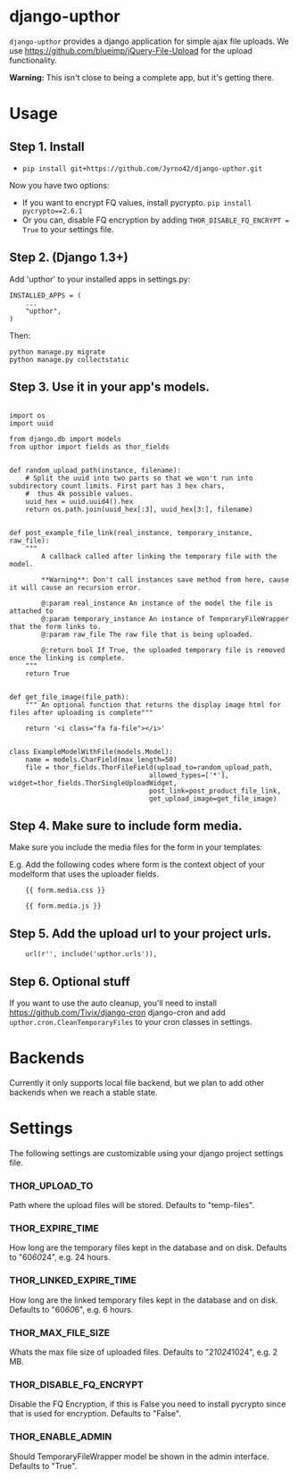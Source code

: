 django-upthor
========

`django-upthor` provides a django application for simple ajax file uploads. We use
https://github.com/blueimp/jQuery-File-Upload for the upload functionality.

**Warning:** This isn't close to being a complete app, but it's getting there.


Usage
===========================================

Step 1. Install
-------------------------------------

 - `pip install git+https://github.com/Jyrno42/django-upthor.git`

Now you have two options:

 - If you want to encrypt FQ values, install pycrypto. `pip install pycrypto==2.6.1`
 - Or you can, disable FQ encryption by adding `THOR_DISABLE_FQ_ENCRYPT = True` to your settings file.


Step 2. (Django 1.3+)
-------------------------------------
Add 'upthor' to your installed apps in settings.py:

```
INSTALLED_APPS = (
    ...
    "upthor",
)
```

Then:

```
python manage.py migrate
python manage.py collectstatic
```

Step 3. Use it in your app's models.
----------------------------------------

```

import os
import uuid

from django.db import models
from upthor import fields as thor_fields


def random_upload_path(instance, filename):
    # Split the uuid into two parts so that we won't run into subdirectory count limits. First part has 3 hex chars,
    #  thus 4k possible values.
    uuid_hex = uuid.uuid4().hex
    return os.path.join(uuid_hex[:3], uuid_hex[3:], filename)


def post_example_file_link(real_instance, temporary_instance, raw_file):
    """
        A callback called after linking the temporary file with the model.
        
        **Warning**: Don't call instances save method from here, cause it will cause an recursion error.
    
        @:param real_instance An instance of the model the file is attached to
        @:param temporary_instance An instance of TemporaryFileWrapper that the form links to.
        @:param raw_file The raw file that is being uploaded.

        @:return bool If True, the uploaded temporary file is removed once the linking is complete.
    """
    return True


def get_file_image(file_path):
    """ An optional function that returns the display image html for files after uploading is complete"""
    
    return '<i class="fa fa-file"></i>'


class ExampleModelWithFile(models.Model):
    name = models.CharField(max_length=50)
    file = thor_fields.ThorFileField(upload_to=random_upload_path,
                                   allowed_types=['*'], widget=thor_fields.ThorSingleUploadWidget,
                                   post_link=post_product_file_link,
                                   get_upload_image=get_file_image)
```

Step 4. Make sure to include form media.
------------------------------------------

Make sure you include the media files for the form in your templates:

E.g. Add the following codes where form is the context 
object of your modelform that uses the uploader fields.

```
    {{ form.media.css }}
    
    {{ form.media.js }}
```

Step 5. Add the upload url to your project urls.
------------------------------------------

```
    url(r'', include('upthor.urls')),
```

Step 6. Optional stuff
------------------------------------------

If you want to use the auto cleanup, you'll need to install https://github.com/Tivix/django-cron django-cron and add
```upthor.cron.CleanTemporaryFiles``` to your cron classes in settings.


Backends
========

Currently it only supports local file backend, but we plan to add other backends when we reach a stable state.
 
Settings
========

The following settings are customizable using your django project settings file.

### THOR_UPLOAD_TO ###

Path where the upload files will be stored. Defaults to "temp-files".

### THOR_EXPIRE_TIME ###

How long are the temporary files kept in the database and on disk. Defaults to "60*60*24", e.g. 24 hours.

### THOR_LINKED_EXPIRE_TIME ###

How long are the linked temporary files kept in the database and on disk. Defaults to "60*60*6", e.g. 6 hours.

### THOR_MAX_FILE_SIZE ###

Whats the max file size of uploaded files. Defaults to "2*1024*1024", e.g. 2 MB. 

### THOR_DISABLE_FQ_ENCRYPT ###

Disable the FQ Encryption, if this is False you need to install pycrypto since that is used for encryption. Defaults to "False".
 
### THOR_ENABLE_ADMIN ###

Should TemporaryFileWrapper model be shown in the admin interface. Defaults to "True".
